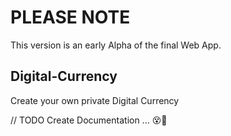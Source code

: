 # PLEASE NOTE

This version is an early Alpha of the final Web App. 

## Digital-Currency

Create your own private Digital Currency

// TODO Create Documentation ... 😵🔫
